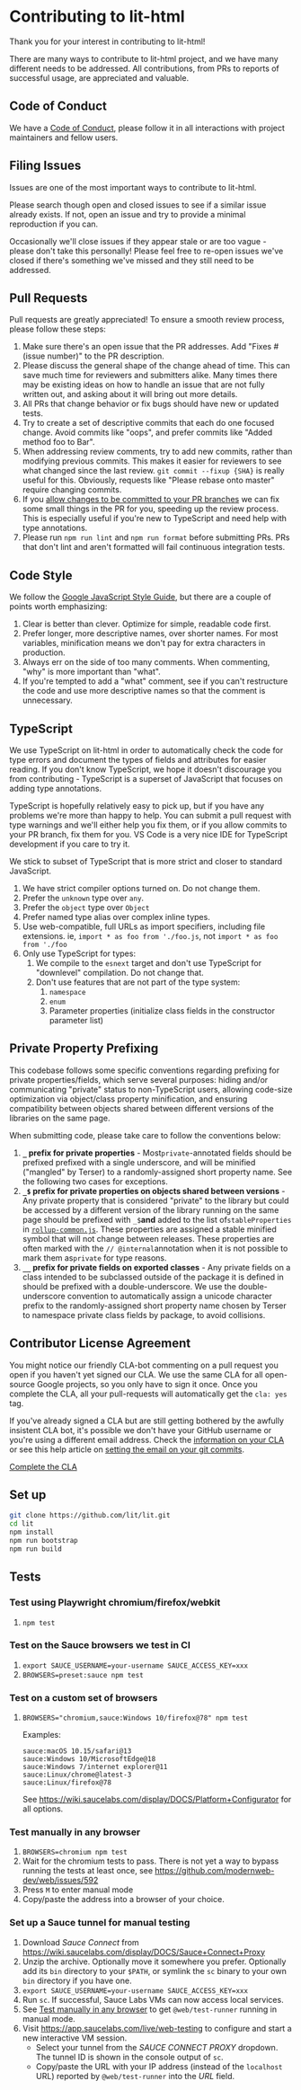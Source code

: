 # Contributing to lit-html

Thank you for your interest in contributing to lit-html!

There are many ways to contribute to lit-html project, and we have many different needs to be addressed. All contributions, from PRs to reports of successful usage, are appreciated and valuable.

## Code of Conduct

We have a [Code of Conduct](./CODE_OF_CONDUCT.md), please follow it in all interactions with project maintainers and fellow users.

## Filing Issues

Issues are one of the most important ways to contribute to lit-html.

Please search though open and closed issues to see if a similar issue already exists. If not, open an issue and try to provide a minimal reproduction if you can.

Occasionally we'll close issues if they appear stale or are too vague - please don't take this personally! Please feel free to re-open issues we've closed if there's something we've missed and they still need to be addressed.

## Pull Requests

Pull requests are greatly appreciated! To ensure a smooth review process, please follow these steps:

1.  Make sure there's an open issue that the PR addresses. Add "Fixes #(issue number)" to the PR description.
2.  Please discuss the general shape of the change ahead of time. This can save much time for reviewers and submitters alike. Many times there may be existing ideas on how to handle an issue that are not fully written out, and asking about it will bring out more details.
3.  All PRs that change behavior or fix bugs should have new or updated tests.
4.  Try to create a set of descriptive commits that each do one focused change. Avoid commits like "oops", and prefer commits like "Added method foo to Bar".
5.  When addressing review comments, try to add new commits, rather than modifying previous commits. This makes it easier for reviewers to see what changed since the last review. `git commit --fixup {SHA}` is really useful for this. Obviously, requests like "Please rebase onto master" require changing commits.
6.  If you [allow changes to be committed to your PR branches](https://help.github.com/articles/allowing-changes-to-a-pull-request-branch-created-from-a-fork/) we can fix some small things in the PR for you, speeding up the review process. This is especially useful if you're new to TypeScript and need help with type annotations.
7.  Please run `npm run lint` and `npm run format` before submitting PRs. PRs that don't lint and aren't formatted will fail continuous integration tests.

## Code Style

We follow the [Google JavaScript Style Guide](https://google.github.io/styleguide/jsguide.html), but there are a couple of points worth emphasizing:

1.  Clear is better than clever. Optimize for simple, readable code first.
2.  Prefer longer, more descriptive names, over shorter names. For most variables, minification means we don't pay for extra characters in production.
3.  Always err on the side of too many comments. When commenting, "why" is more important than "what".
4.  If you're tempted to add a "what" comment, see if you can't restructure the code and use more descriptive names so that the comment is unnecessary.

## TypeScript

We use TypeScript on lit-html in order to automatically check the code for type errors and document the types of fields and attributes for easier reading. If you don't know TypeScript, we hope it doesn't discourage you from contributing - TypeScript is a superset of JavaScript that focuses on adding type annotations.

TypeScript is hopefully relatively easy to pick up, but if you have any problems we're more than happy to help. You can submit a pull request with type warnings and we'll either help you fix them, or if you allow commits to your PR branch, fix them for you. VS Code is a very nice IDE for TypeScript development if you care to try it.

We stick to subset of TypeScript that is more strict and closer to standard JavaScript.

1.  We have strict compiler options turned on. Do not change them.
2.  Prefer the `unknown` type over `any`.
3.  Prefer the `object` type over `Object`
4.  Prefer named type alias over complex inline types.
5.  Use web-compatible, full URLs as import specifiers, including file extensions. ie, `import * as foo from './foo.js`, not `import * as foo from './foo`
6.  Only use TypeScript for types:
    1. We compile to the `esnext` target and don't use TypeScript for "downlevel" compilation. Do not change that.
    2. Don't use features that are not part of the type system:
       1. `namespace`
       2. `enum`
       3. Parameter properties (initialize class fields in the constructor parameter list)

## Private Property Prefixing

This codebase follows some specific conventions regarding prefixing for private
properties/fields, which serve several purposes: hiding and/or communicating
"private" status to non-TypeScript users, allowing code-size optimization via
object/class property minification, and ensuring compatibility between objects
shared between different versions of the libraries on the same page.

When submitting code, please take care to follow the conventions below:

1. **`_` prefix for private properties** - Most`private`-annotated fields should
   be prefixed prefixed with a single underscore, and will be minified
   ("mangled" by Terser) to a randomly-assigned short property name. See the
   following two cases for exceptions.
2. **`_$` prefix for private properties on objects shared between versions** - Any
   private property that is considered "private" to the library but could be
   accessed by a different version of the library running on the same page
   should be prefixed with `_$`**and** added to the list of`stableProperties` in [`rollup-common.js`](./rollup-common.js). These properties are assigned a stable minified symbol that will not change between releases. These properties are often marked with the `// @internal`annotation when it is not possible to mark them as`private` for type reasons.
3. **`__` prefix for private fields on exported classes** - Any private fields on a class
   intended to be subclassed outside of the package it is defined in should be
   prefixed with a double-underscore. We use the double-underscore convention to
   automatically assign a unicode character prefix to the randomly-assigned
   short property name chosen by Terser to namespace private class fields by
   package, to avoid collisions.

## Contributor License Agreement

You might notice our friendly CLA-bot commenting on a pull request you open if you haven't yet signed our CLA. We use the same CLA for all open-source Google projects, so you only have to sign it once. Once you complete the CLA, all your pull-requests will automatically get the `cla: yes` tag.

If you've already signed a CLA but are still getting bothered by the awfully insistent CLA bot, it's possible we don't have your GitHub username or you're using a different email address. Check the [information on your CLA](https://cla.developers.google.com/clas) or see this help article on [setting the email on your git commits](https://help.github.com/articles/setting-your-email-in-git/).

[Complete the CLA](https://cla.developers.google.com/clas)

## Set up

```bash
git clone https://github.com/lit/lit.git
cd lit
npm install
npm run bootstrap
npm run build
```

## Tests

### Test using Playwright chromium/firefox/webkit

1. `npm test`

### Test on the Sauce browsers we test in CI

1. `export SAUCE_USERNAME=your-username SAUCE_ACCESS_KEY=xxx`
2. `BROWSERS=preset:sauce npm test`

### Test on a custom set of browsers

1. `BROWSERS="chromium,sauce:Windows 10/firefox@78" npm test`

   Examples:

   ```
   sauce:macOS 10.15/safari@13
   sauce:Windows 10/MicrosoftEdge@18
   sauce:Windows 7/internet explorer@11
   sauce:Linux/chrome@latest-3
   sauce:Linux/firefox@78
   ```

   See https://wiki.saucelabs.com/display/DOCS/Platform+Configurator for all
   options.

### Test manually in any browser

1. `BROWSERS=chromium npm test`
2. Wait for the chromium tests to pass. There is not yet a way to bypass running
   the tests at least once, see https://github.com/modernweb-dev/web/issues/592
3. Press `M` to enter manual mode
4. Copy/paste the address into a browser of your choice.

### Set up a Sauce tunnel for manual testing

1. Download _Sauce Connect_ from https://wiki.saucelabs.com/display/DOCS/Sauce+Connect+Proxy
2. Unzip the archive. Optionally move it somewhere you prefer. Optionally add
   its `bin` directory to your `$PATH`, or symlink the `sc` binary to your own
   `bin` directory if you have one.
3. `export SAUCE_USERNAME=your-username SAUCE_ACCESS_KEY=xxx`
4. Run `sc`. If successful, Sauce Labs VMs can now access local services.
5. See [Test manually in any browser](#test-manually-in-any-browser) to get
   `@web/test-runner` running in manual mode.
6. Visit https://app.saucelabs.com/live/web-testing to configure and start a new
   interactive VM session.
   - Select your tunnel from the _SAUCE CONNECT PROXY_ dropdown. The tunnel ID
     is shown in the console output of `sc`.
   - Copy/paste the URL with your IP address (instead of the `localhost` URL)
     reported by `@web/test-runner` into the _URL_ field.
